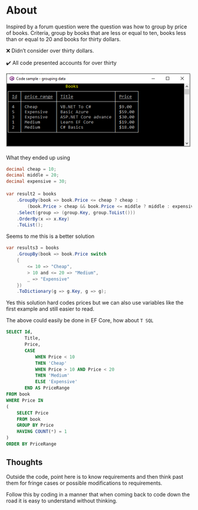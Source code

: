 ﻿# About

Inspired by a forum question were the question was how to group by price of books. Criteria, group by books that are less or equal to ten, books less than or equal to 20 and books for thirty dollars.

:x: Didn’t consider over thirty dollars.

:heavy_check_mark: All code presented accounts for over thirty


![Screen Shot](assets/ScreenShot.png)

What they ended up using

```csharp
decimal cheap = 10;
decimal middle = 20;
decimal expensive = 30;

var result2 = books
    .GroupBy(book => book.Price <= cheap ? cheap : 
        (book.Price > cheap && book.Price <= middle ? middle : expensive))
    .Select(group => (group.Key, group.ToList()))
    .OrderBy(x => x.Key)
    .ToList();
```

Seems to me this is a better solution

```csharp
var results3 = books
    .GroupBy(book => book.Price switch 
    {
        <= 10 => "Cheap",
        > 10 and <= 20 => "Medium",
        _ => "Expensive"
    })
    .ToDictionary(g => g.Key, g => g);
```

Yes this solution hard codes prices but we can also use variables like the first example and still easier to read.

The above could easily be done in EF Core, how about `T SQL` 

```sql
SELECT Id, 
       Title, 
       Price,
       CASE
           WHEN Price < 10
           THEN 'Cheap'
           WHEN Price > 10 AND Price < 20
           THEN 'Medium'
           ELSE 'Expensive'
       END AS PriceRange
FROM book
WHERE Price IN
(
    SELECT Price
    FROM book
    GROUP BY Price
    HAVING COUNT(*) = 1
)
ORDER BY PriceRange
```




## Thoughts

Outside the code, point here is to know requirements and then think past them for fringe cases or possible modifications to requirements. 

Follow this by coding in a manner that when coming back to code down the road it is easy to understand without thinking.
